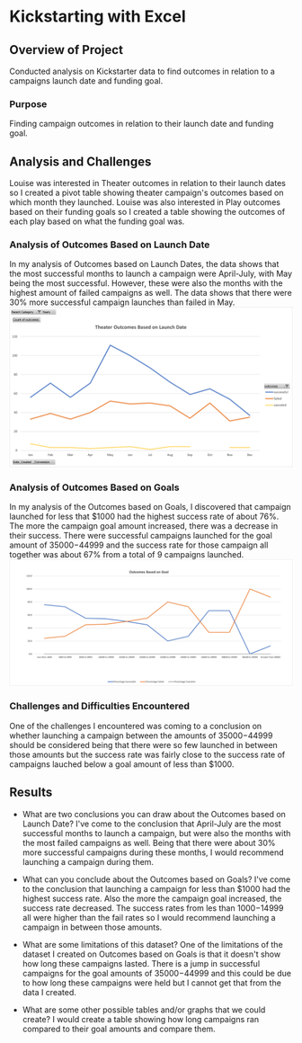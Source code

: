 # Kickstarting with Excel

## Overview of Project
Conducted analysis on Kickstarter data to find outcomes in relation to a campaigns launch date and funding goal.

### Purpose
Finding campaign outcomes in relation to their launch date and funding goal.

## Analysis and Challenges
Louise was interested in Theater outcomes in relation to their launch dates so I created a pivot table showing theater campaign's outcomes based on which month they launched. Louise was also interested in Play outcomes based on their funding goals so I created a table showing the outcomes of each play based on what the funding goal was.

### Analysis of Outcomes Based on Launch Date
In my analysis of Outcomes based on Launch Dates, the data shows that the most successful months to launch a campaign were April-July, with May being the most successful. However, these were also the months with the highest amount of failed campaigns as well. The data shows that there were 30% more successful campaign launches than failed in May. ![Theater Outcomes vs Launch Dates](./Resources/Theatre_Outcomes_vs_Launch.png)

### Analysis of Outcomes Based on Goals
In my analysis of the Outcomes based on Goals, I discovered that campaign launched for less that $1000 had the highest success rate of about 76%. The more the campaign goal amount increased, there was a decrease in their success. There were successful campaigns launched for the goal amount of $35000-$44999 and the success rate for those campaign all together was about 67% from a total of 9 campaigns launched. ![Outcomes vs Goals](./Resources/Outcomes_vs_Goal.png)

### Challenges and Difficulties Encountered
One of the challenges I encountered was coming to a conclusion on whether launching a campaign between the amounts of $35000-$44999 should be considered being that there were so few launched in between those amounts but the success rate was fairly close to the success rate of campaigns lauched below a goal amount of less than $1000.

## Results

- What are two conclusions you can draw about the Outcomes based on Launch Date?
I've come to the conclusion that April-July are the most successful months to launch a campaign, but were also the months with the most failed campaigns as well. Being that there were about 30% more successful campaigns during these months, I would recommend launching a campaign during them.

- What can you conclude about the Outcomes based on Goals?
I've come to the conclusion that launching a campaign for less than $1000 had the highest success rate. Also the more the campaign goal increased, the success rate decreased. The success rates from les than $1000-$14999 all were higher than the fail rates so I would recommend launching a campaign in between those amounts.

- What are some limitations of this dataset?
One of the limitations of the dataset I created on Outcomes based on Goals is that it doesn't show how long these campaigns lasted. There is a jump in successful campaigns for the goal amounts of $35000-$44999 and this could be due to how long these campaigns were held but I cannot get that from the data I created.

- What are some other possible tables and/or graphs that we could create?
I would create a table showing how long campaigns ran compared to their goal amounts and compare them.
